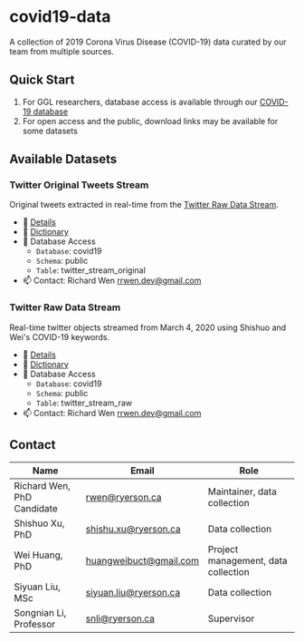 # covid19-data

A collection of 2019 Corona Virus Disease (COVID-19) data curated by our team from multiple sources.

## Quick Start

1. For GGL researchers, database access is available through our [COVID-19 database](https://github.com/ryerson-ggl/covid19-database#quick-start)
2. For open access and the public, download links may be available for some datasets

## Available Datasets

### Twitter Original Tweets Stream

Original tweets extracted in real-time from the [Twitter Raw Data Stream](#twitter-raw-data-stream).

* :page_facing_up: [Details](https://github.com/ryerson-ggl/covid19-data-twitter/blob/master/DATA.md#twitter-original-tweets-stream)
* :book: [Dictionary](https://github.com/ryerson-ggl/covid19-data-twitter/blob/master/dictionaries/twitter_stream_original_dictionary.csv)
* :key: Database Access
    * `Database`: covid19
    * `Schema`: public
    * `Table`: twitter_stream_original
* :mailbox: Contact: Richard Wen rrwen.dev@gmail.com

### Twitter Raw Data Stream

Real-time twitter objects streamed from March 4, 2020 using Shishuo and Wei's COVID-19 keywords.

* :page_facing_up: [Details](https://github.com/ryerson-ggl/covid19-data-twitter/blob/master/DATA.md#twitter-raw-data-stream)
* :book: [Dictionary](https://github.com/ryerson-ggl/covid19-data-twitter/blob/master/dictionaries/twitter_stream_raw_dictionary.csv)
* :key: Database Access
    * `Database`: covid19
    * `Schema`: public
    * `Table`: twitter_stream_raw
* :mailbox: Contact: Richard Wen rrwen.dev@gmail.com

## Contact

| Name                        | Email                  | Role                                    |
|-----------------------------|------------------------|-----------------------------------------|
| Richard Wen, PhD Candidate  | rwen@ryerson.ca        | Maintainer, data collection             |
| Shishuo Xu, PhD             | shishu.xu@ryerson.ca   | Data collection                         |
| Wei Huang, PhD              | huangweibuct@gmail.com | Project management, data collection     |
| Siyuan Liu, MSc             | siyuan.liu@ryerson.ca  | Data collection                         |
| Songnian Li, Professor      | snli@ryerson.ca        | Supervisor                              |
